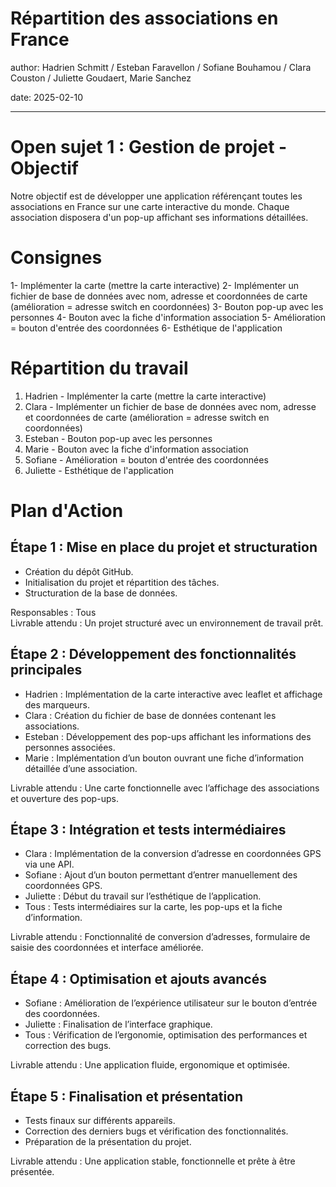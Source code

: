 # Répartition des associations en France


author: Hadrien Schmitt / Esteban Faravellon / Sofiane Bouhamou / Clara Couston / Juliette Goudaert, Marie Sanchez

date: 2025-02-10

---

# Open sujet 1 : Gestion de projet - Objectif

Notre objectif est de développer une application référençant toutes les associations en France sur une carte interactive du monde. Chaque association disposera d'un pop-up affichant ses informations détaillées.

# Consignes

1- Implémenter la carte (mettre la carte interactive)
2- Implémenter un fichier de base de données avec nom, adresse et coordonnées de carte (amélioration = adresse switch en coordonnées)
3- Bouton pop-up avec les personnes
4- Bouton avec la fiche d'information association
5- Amélioration = bouton d'entrée des coordonnées
6- Esthétique de l'application

# Répartition du travail

1) Hadrien - Implémenter la carte (mettre la carte interactive)
2) Clara - Implémenter un fichier de base de données avec nom, adresse et coordonnées de carte (amélioration = adresse switch en coordonnées)
3) Esteban - Bouton pop-up avec les personnes
4) Marie - Bouton avec la fiche d'information association
5) Sofiane - Amélioration = bouton d'entrée des coordonnées
6) Juliette - Esthétique de l'application

# Plan d'Action

## Étape 1 : Mise en place du projet et structuration
- Création du dépôt GitHub.
- Initialisation du projet et répartition des tâches.
- Structuration de la base de données.

Responsables : Tous  
Livrable attendu : Un projet structuré avec un environnement de travail prêt.

## Étape 2 : Développement des fonctionnalités principales
- Hadrien : Implémentation de la carte interactive avec leaflet et affichage des marqueurs.
- Clara : Création du fichier de base de données contenant les associations.
- Esteban : Développement des pop-ups affichant les informations des personnes associées.
- Marie : Implémentation d’un bouton ouvrant une fiche d’information détaillée d’une association.

Livrable attendu : Une carte fonctionnelle avec l’affichage des associations et ouverture des pop-ups.

## Étape 3 : Intégration et tests intermédiaires
- Clara : Implémentation de la conversion d’adresse en coordonnées GPS via une API.
- Sofiane : Ajout d’un bouton permettant d’entrer manuellement des coordonnées GPS.
- Juliette : Début du travail sur l’esthétique de l’application.
- Tous : Tests intermédiaires sur la carte, les pop-ups et la fiche d’information.

Livrable attendu : Fonctionnalité de conversion d’adresses, formulaire de saisie des coordonnées et interface améliorée.

## Étape 4 : Optimisation et ajouts avancés
- Sofiane : Amélioration de l’expérience utilisateur sur le bouton d’entrée des coordonnées.
- Juliette : Finalisation de l’interface graphique.
- Tous : Vérification de l’ergonomie, optimisation des performances et correction des bugs.

Livrable attendu : Une application fluide, ergonomique et optimisée.

## Étape 5 : Finalisation et présentation
- Tests finaux sur différents appareils.
- Correction des derniers bugs et vérification des fonctionnalités.
- Préparation de la présentation du projet.

Livrable attendu : Une application stable, fonctionnelle et prête à être présentée.
